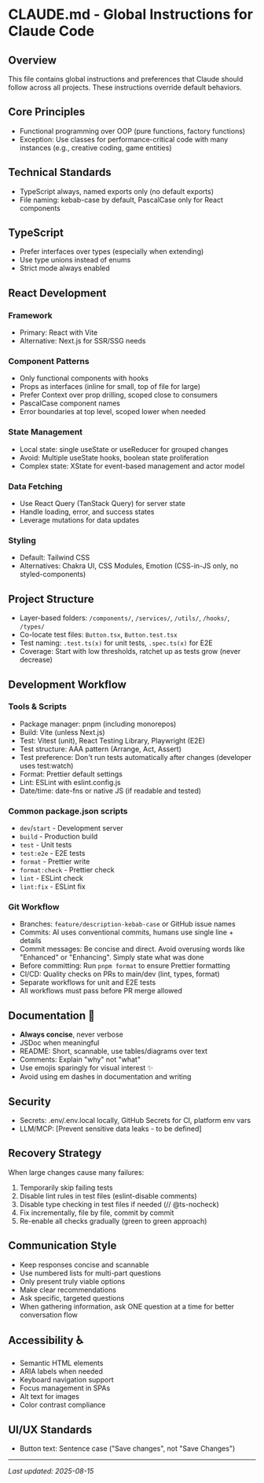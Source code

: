 # CLAUDE.md - Global Instructions for Claude Code

## Overview
This file contains global instructions and preferences that Claude should follow across all projects. These instructions override default behaviors.

## Core Principles
- Functional programming over OOP (pure functions, factory functions)
- Exception: Use classes for performance-critical code with many instances (e.g., creative coding, game entities)

## Technical Standards
- TypeScript always, named exports only (no default exports)
- File naming: kebab-case by default, PascalCase only for React components

## TypeScript
- Prefer interfaces over types (especially when extending)
- Use type unions instead of enums
- Strict mode always enabled

## React Development
### Framework
- Primary: React with Vite
- Alternative: Next.js for SSR/SSG needs

### Component Patterns
- Only functional components with hooks
- Props as interfaces (inline for small, top of file for large)
- Prefer Context over prop drilling, scoped close to consumers
- PascalCase component names
- Error boundaries at top level, scoped lower when needed

### State Management
- Local state: single useState or useReducer for grouped changes
- Avoid: Multiple useState hooks, boolean state proliferation
- Complex state: XState for event-based management and actor model

### Data Fetching
- Use React Query (TanStack Query) for server state
- Handle loading, error, and success states
- Leverage mutations for data updates

### Styling
- Default: Tailwind CSS
- Alternatives: Chakra UI, CSS Modules, Emotion (CSS-in-JS only, no styled-components)

## Project Structure
- Layer-based folders: `/components/`, `/services/`, `/utils/`, `/hooks/`, `/types/`
- Co-locate test files: `Button.tsx`, `Button.test.tsx`
- Test naming: `.test.ts(x)` for unit tests, `.spec.ts(x)` for E2E
- Coverage: Start with low thresholds, ratchet up as tests grow (never decrease)

## Development Workflow
### Tools & Scripts
- Package manager: pnpm (including monorepos)
- Build: Vite (unless Next.js)
- Test: Vitest (unit), React Testing Library, Playwright (E2E)
- Test structure: AAA pattern (Arrange, Act, Assert)
- Test preference: Don't run tests automatically after changes (developer uses test:watch)
- Format: Prettier default settings
- Lint: ESLint with eslint.config.js
- Date/time: date-fns or native JS (if readable and tested)

### Common package.json scripts
- `dev`/`start` - Development server
- `build` - Production build  
- `test` - Unit tests
- `test:e2e` - E2E tests
- `format` - Prettier write
- `format:check` - Prettier check
- `lint` - ESLint check
- `lint:fix` - ESLint fix

### Git Workflow
- Branches: `feature/description-kebab-case` or GitHub issue names
- Commits: AI uses conventional commits, humans use single line + details
- Commit messages: Be concise and direct. Avoid overusing words like "Enhanced" or "Enhancing". Simply state what was done
- Before committing: Run `pnpm format` to ensure Prettier formatting
- CI/CD: Quality checks on PRs to main/dev (lint, types, format)
- Separate workflows for unit and E2E tests
- All workflows must pass before PR merge allowed

## Documentation 📝
- **Always concise**, never verbose
- JSDoc when meaningful
- README: Short, scannable, use tables/diagrams over text
- Comments: Explain "why" not "what"
- Use emojis sparingly for visual interest ✨
- Avoid using em dashes in documentation and writing

## Security
- Secrets: .env/.env.local locally, GitHub Secrets for CI, platform env vars
- LLM/MCP: [Prevent sensitive data leaks - to be defined]

## Recovery Strategy
When large changes cause many failures:
1. Temporarily skip failing tests
2. Disable lint rules in test files (eslint-disable comments)
3. Disable type checking in test files if needed (// @ts-nocheck)
4. Fix incrementally, file by file, commit by commit
5. Re-enable all checks gradually (green to green approach)

## Communication Style
- Keep responses concise and scannable
- Use numbered lists for multi-part questions
- Only present truly viable options
- Make clear recommendations
- Ask specific, targeted questions
- When gathering information, ask ONE question at a time for better conversation flow

## Accessibility ♿
- Semantic HTML elements
- ARIA labels when needed
- Keyboard navigation support
- Focus management in SPAs
- Alt text for images
- Color contrast compliance

## UI/UX Standards
- Button text: Sentence case ("Save changes", not "Save Changes")

---
_Last updated: 2025-08-15_
